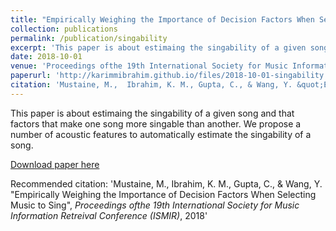 ```yaml
---
title: "Empirically Weighing the Importance of Decision Factors When Selecting Music to Sing"
collection: publications
permalink: /publication/singability
excerpt: 'This paper is about estimaing the singability of a given song and that factors that make one song more singable than another. We propose a number of acoustic features to automatically estimate the singability of a song'
date: 2018-10-01
venue: 'Proceedings ofthe 19th International Society for Music Information Retreival Conference (ISMIR), 2018'
paperurl: 'http://karimmibrahim.github.io/files/2018-10-01-singability.pdf'
citation: 'Mustaine, M.,  Ibrahim, K. M., Gupta, C., & Wang, Y. &quot;Empirically Weighing the Importance of Decision Factors When Selecting Music to Sing&quot;,  <i>Proceedings ofthe 19th International Society for Music Information Retreival Conference (ISMIR)</i>, 2018'
---
```

This paper is about estimaing the singability of a given song and that factors that make one song more singable than another. We propose a number of acoustic features to automatically estimate the singability of a song.

[Download paper here](http://karimmibrahim.github.io/files/2018-10-01-singability.pdf)

Recommended citation: 
'Mustaine, M.,  Ibrahim, K. M., Gupta, C., & Wang, Y. "Empirically Weighing the Importance of Decision Factors When Selecting Music to Sing", <i>Proceedings ofthe 19th International Society for Music Information Retreival Conference (ISMIR)</i>, 2018'

